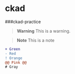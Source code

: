 # ckad
###ckad-practice
> __Warning__
> This is a warning.

> __Note__
> This is a note
```diff
+ Green
- Red
! Orange
@@ Pink @@
# Gray
